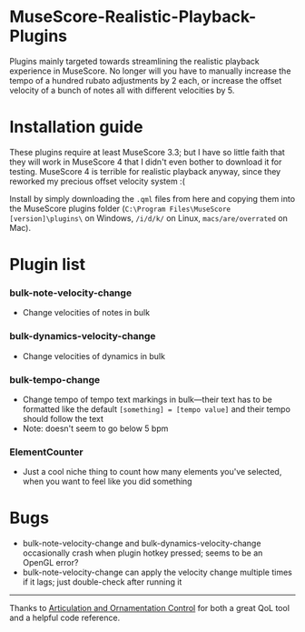# MuseScore-Realistic-Playback-Plugins

Plugins mainly targeted towards streamlining the realistic playback experience in MuseScore. No longer will you have to manually increase the tempo of a hundred rubato adjustments by 2 each, or increase the offset velocity of a bunch of notes all with different velocities by 5.

# Installation guide

These plugins require at least MuseScore 3.3; but I have so little faith that they will work in MuseScore 4 that I didn't even bother to download it for testing. MuseScore 4 is terrible for realistic playback anyway, since they reworked my precious offset velocity system :(

Install by simply downloading the `.qml` files from here and copying them into the MuseScore plugins folder (`C:\Program Files\MuseScore [version]\plugins\` on Windows, `/i/d/k/` on Linux, `macs/are/overrated` on Mac).

# Plugin list

### bulk-note-velocity-change
- Change velocities of notes in bulk

### bulk-dynamics-velocity-change
- Change velocities of dynamics in bulk

### bulk-tempo-change
- Change tempo of tempo text markings in bulk—their text has to be formatted like the default `[something] = [tempo value]` and their tempo should follow the text
- Note: doesn't seem to go below 5 bpm

### ElementCounter
- Just a cool niche thing to count how many elements you've selected, when you want to feel like you did something

# Bugs
- bulk-note-velocity-change and bulk-dynamics-velocity-change occasionally crash when plugin hotkey pressed; seems to be an OpenGL error?
- bulk-note-velocity-change can apply the velocity change multiple times if it lags; just double-check after running it

---

Thanks to [Articulation and Ornamentation Control](https://github.com/BernardGreenberg/MuseScorePlugins) for both a great QoL tool and a helpful code reference.
